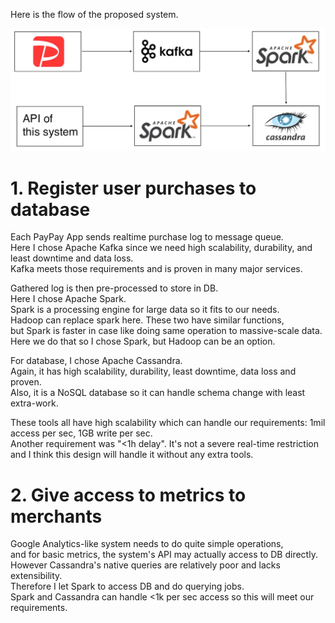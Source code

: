 Here is the flow of the proposed system.

![Design Overview](./Q2/Design.png "Design Overview")

# 1. Register user purchases to database

Each PayPay App sends realtime purchase log to message queue.   
Here I chose Apache Kafka since we need high scalability, durability, and least downtime and data loss.  
Kafka meets those requirements and is proven in many major services.

Gathered log is then pre-processed to store in DB.  
Here I chose Apache Spark.  
Spark is a processing engine for large data so it fits to our needs.  
Hadoop can replace spark here. These two have similar functions,  
but Spark is faster in case like doing same operation to massive-scale data.  
Here we do that so I chose Spark, but Hadoop can be an option.

For database, I chose Apache Cassandra.  
Again, it has high scalability, durability, least downtime, data loss and proven.  
Also, it is a NoSQL database so it can handle schema change with least extra-work.

These tools all have high scalability which can handle our requirements: 1mil access per sec, 1GB write per sec.  
Another requirement was "<1h delay". It's not a severe real-time restriction and I think this design will handle it without any extra tools.

# 2. Give access to metrics to merchants

Google Analytics-like system needs to do quite simple operations,   
and for basic metrics, the system's API may actually access to DB directly.    
However Cassandra's native queries are relatively poor and lacks extensibility.  
Therefore I let Spark to access DB and do querying jobs.    
Spark and Cassandra can handle <1k per sec access so this will meet our requirements.
